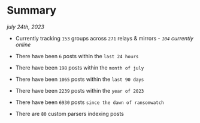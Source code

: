 
# Summary
_july 24th, 2023_

- Currently tracking `153` groups across `271` relays & mirrors - _`104` currently online_

- There have been `6` posts within the `last 24 hours`

- There have been `198` posts within the `month of july`

- There have been `1065` posts within the `last 90 days`

- There have been `2239` posts within the `year of 2023`

- There have been `6930` posts `since the dawn of ransomwatch`

- There are `80` custom parsers indexing posts

